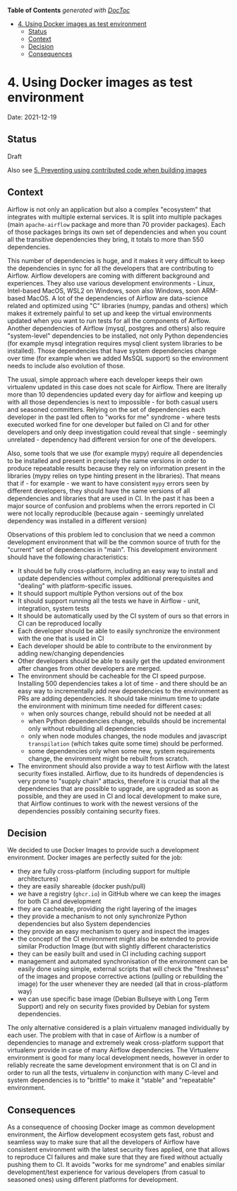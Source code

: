 <!--
 Licensed to the Apache Software Foundation (ASF) under one
 or more contributor license agreements.  See the NOTICE file
 distributed with this work for additional information
 regarding copyright ownership.  The ASF licenses this file
 to you under the Apache License, Version 2.0 (the
 "License"); you may not use this file except in compliance
 with the License.  You may obtain a copy of the License at

   http://www.apache.org/licenses/LICENSE-2.0

 Unless required by applicable law or agreed to in writing,
 software distributed under the License is distributed on an
 "AS IS" BASIS, WITHOUT WARRANTIES OR CONDITIONS OF ANY
 KIND, either express or implied.  See the License for the
 specific language governing permissions and limitations
 under the License.
 -->

<!-- START doctoc generated TOC please keep comment here to allow auto update -->
<!-- DON'T EDIT THIS SECTION, INSTEAD RE-RUN doctoc TO UPDATE -->
**Table of Contents**  *generated with [DocToc](https://github.com/thlorenz/doctoc)*

- [4. Using Docker images as test environment](#4-using-docker-images-as-test-environment)
  - [Status](#status)
  - [Context](#context)
  - [Decision](#decision)
  - [Consequences](#consequences)

<!-- END doctoc generated TOC please keep comment here to allow auto update -->

# 4. Using Docker images as test environment

Date: 2021-12-19

## Status

Draft

Also see [5. Preventing using contributed code when building images](0005-preventing-using-contributed-code-when-building-images.md)

## Context

Airflow is not only an application but also a complex "ecosystem" that integrates with multiple external
services. It is split into multiple packages (main `apache-airflow` package and more than 70 provider
packages). Each of those packages brings its own set of dependencies and when you count all the transitive
dependencies they bring, it totals to more than 550 dependencies.

This number of dependencies is huge, and it makes it very difficult to keep the dependencies in
sync for all the developers that are contributing to Airflow. Airflow developers are coming with
different background and experiences. They also use various development environments - Linux,
Intel-based MacOS, WSL2 on Windows, soon also Windows, soon ARM-based MacOS. A lot of the dependencies
of Airflow are data-science related and optimized using "C" libraries (numpy, pandas and others) which
makes it extremely painful to set up and keep the virtual environments updated when you want to run
tests for all the components of Airflow. Another dependencies of Airflow (mysql, postgres and others)
also require "system-level" dependencies to be installed, not only Python dependencies (for example
mysql integration requires mysql client system libraries to be installed). Those dependencies that have
system dependencies change over time (for example when we added MsSQL support) so the environment needs
to include also evolution of those.

The usual, simple approach where each developer keeps their own virtualenv updated in this case does not
scale for Airflow. There are literally more than 10 dependencies updated every day for airflow and keeping
up with all those dependencies is next to impossible - for both casual users and seasoned committers.
Relying on the set of dependencies each developer in the past led often to "works for me" syndrome - where
tests executed worked fine for one developer but failed on CI and for other developers and only deep
investigation could reveal that single - seemingly unrelated - dependency had different version for one
of the developers.

Also, some tools that we use (for example mypy) require all dependencies to be installed and present
in precisely the same versions in order to produce repeatable results because they rely
on information present in the libraries (mypy relies on type hinting present in the libraries).
That means that if - for example - we want to have consistent `mypy` errors seen by different developers,
they should have the same versions of all dependencies and libraries that are used in CI. In the past it
has been a major source of confusion and problems when the errors reported in CI were not locally
reproducible (because again - seemingly unrelated dependency was installed in a different version)

Observations of this problem led to conclusion that we need a common development environment that will be
the common source of truth for the "current" set of dependencies in "main". This development environment
should have the following characteristics:

* It should be fully cross-platform, including an easy way to install and update dependencies without
  complex additional prerequisites and "dealing" with platform-specific issues.
* It should support multiple Python versions out of the box
* It should support running all the tests we have in Airflow - unit, integration, system tests
* It should be automatically used by the CI system of ours so that errors in CI can be reproduced locally
* Each developer should be able to easily synchronize the environment with the one that is used in CI
* Each developer should be able to contribute to the environment by adding new/changing dependencies
* Other developers should be able to easily get the updated environment after changes from other developers
  are merged.
* The environment should be cacheable for the CI speed purpose. Installing 500 dependencies takes a lot of
  time - and there should be an easy way to incrementally add new dependencies to the environment
  as PRs are adding dependencies. It should take minimum time to update the environment with minimum time
  needed for different cases:
  * when only sources change, rebuild should not be needed at all
  * when Python dependencies change, rebuilds should be incremental only without rebuilding all dependencies
  * only when node modules changes, the node modules and javascript `transpilation` (which takes quite
    some time) should be performed.
  * some dependencies only when some new, system requirements change, the environment might be rebuilt
    from scratch.
* The environment should also provide a way to test Airflow with the latest security fixes installed. Airflow,
  due to its hundreds of dependencies is very prone to "supply chain" attacks, therefore it is crucial that
  all the dependencies that are possible to upgrade, are upgraded as soon as possible, and they are used in
  CI and local development to make sure, that Airflow continues to work with the newest versions of the
  dependencies possibly containing security fixes.

## Decision

We decided to use Docker Images to provide such a development environment. Docker images are perfectly
suited for the job:

* they are fully cross-platform (including support for multiple architectures)
* they are easily shareable (docker push/pull)
* we have a registry (`ghcr.io`) in GitHub where we can keep the images for both CI and development
* they are cacheable, providing the right layering of the images
* they provide a mechanism to not only synchronize Python dependencies but also System dependencies
* they provide an easy mechanism to query and inspect the images
* the concept of the CI environment might also be extended to provide similar Production Image (but with
  slightly different characteristics
* they can be easily built and used in CI including caching support
* management and automated synchronisation of the environment can be easily done using simple, external
  scripts that will check the "freshness" of the images and propose corrective actions (pulling or
  rebuilding the image) for the user whenever they are needed (all that in cross-platform way)
* we can use specific base image (Debian Bullseye with Long Term Support) and rely on security fixes provided
  by Debian for system dependencies.

The only alternative considered is a plain virtualenv managed individually by each user. The problem with
that in case of Airflow is a number of dependencies to manage and extremely weak cross-platform support
that virtualenv provide in case of many Airflow dependencies. The Virtualenv environment is good for many
local development needs, however in order to reliably recreate the same development environment that is
on CI and in order to run all the tests, virtualenv in conjunction with many C-level and system
dependencies is to "brittle" to make it "stable" and "repeatable" environment.

## Consequences

As a consequence of choosing Docker image as common development environment, the Airflow development
ecosystem gets fast, robust and seamless way to make sure that all the developers of Airflow have
consistent environment with the latest security fixes applied, one that allows to reproduce CI failures
and make sure that they are fixed without actually pushing them to CI. It avoids "works for me syndrome"
and enables similar development/test experience for various developers (from casual to seasoned ones) using
different platforms for development.
